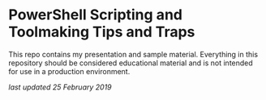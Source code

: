 # PowerShell Scripting and Toolmaking Tips and Traps

This repo contains my presentation and sample material. Everything in this repository should be considered educational material and is not intended for use in a production environment.

_last updated 25 February 2019_
